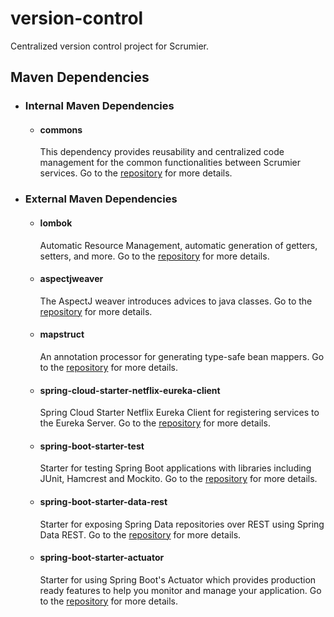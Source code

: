 # version-control

Centralized version control project for Scrumier.

## Maven Dependencies
- ### Internal Maven Dependencies
    - #### commons
        This dependency provides reusability and centralized code management for the common functionalities between Scrumier services.
        Go to the [repository](https://github.com/orkungdk/commons) for more details.
- ### External Maven Dependencies
    - #### lombok
        Automatic Resource Management, automatic generation of getters, setters, and more. Go to the [repository](https://mvnrepository.com/artifact/org.projectlombok/lombok) for more details.
    - #### aspectjweaver
        The AspectJ weaver introduces advices to java classes. Go to the [repository](https://mvnrepository.com/artifact/org.aspectj/aspectjweaver) for more details.
    - #### mapstruct
         An annotation processor for generating type-safe bean mappers. Go to the [repository](https://mvnrepository.com/artifact/org.mapstruct/mapstruct) for more details.
    - #### spring-cloud-starter-netflix-eureka-client
        Spring Cloud Starter Netflix Eureka Client for registering services to the Eureka Server. Go to the [repository](https://mvnrepository.com/artifact/org.springframework.cloud/spring-cloud-starter-netflix-eureka-client) for more details.
    - #### spring-boot-starter-test
        Starter for testing Spring Boot applications with libraries including JUnit, Hamcrest and Mockito. Go to the [repository](https://mvnrepository.com/artifact/org.springframework.boot/spring-boot-starter-test) for more details.
    - #### spring-boot-starter-data-rest
        Starter for exposing Spring Data repositories over REST using Spring Data REST. Go to the [repository](https://mvnrepository.com/artifact/org.springframework.boot/spring-boot-starter-data-rest) for more details.
    - #### spring-boot-starter-actuator
        Starter for using Spring Boot's Actuator which provides production ready features to help you monitor and manage your application. Go to the [repository](https://mvnrepository.com/artifact/org.springframework.boot/spring-boot-starter-actuator) for more details.